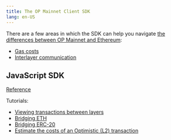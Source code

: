 ```yaml
---
title: The OP Mainnet Client SDK
lang: en-US
---
```


There are a few areas in which the SDK can help you navigate [the differences between OP Mainnet and Ethereum](../developers/build/differences/):


- [Gas costs](../developers/build/transaction-fees.md)
- [Interlayer communication](../developers/bridge/basics.md)

## JavaScript SDK

[Reference](https://sdk.optimism.io/)

Tutorials:
- [Viewing transactions between layers](https://github.com/ethereum-optimism/optimism-tutorial/tree/main/sdk-view-tx)
- [Bridging ETH](https://github.com/ethereum-optimism/optimism-tutorial/tree/main/cross-dom-bridge-eth)
- [Bridging ERC-20](https://github.com/ethereum-optimism/optimism-tutorial/tree/main/cross-dom-bridge-erc20)
- [Estimate the costs of an Optimistic (L2) transaction](https://github.com/ethereum-optimism/optimism-tutorial/tree/main/sdk-estimate-gas)